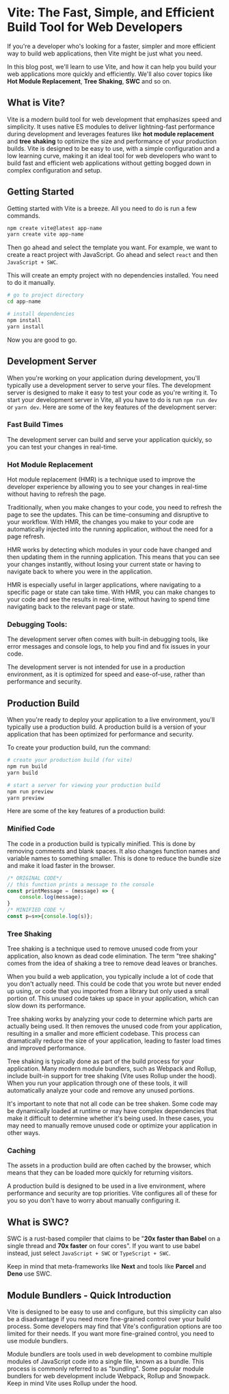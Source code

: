 # Vite: The Fast, Simple, and Efficient Build Tool for Web Developers

If you're a developer who's looking for a faster, simpler and more efficient way to build web applications, then Vite might be just what you need.

In this blog post, we'll learn to use Vite, and how it can help you build your web applications more quickly and efficiently. We'll also cover topics like **Hot Module Replacement**, **Tree Shaking**, **SWC** and so on.

## What is Vite?

Vite is a modern build tool for web development that emphasizes speed and simplicity. It uses native ES modules to deliver lightning-fast performance during development and leverages features like **hot module replacement** and **tree shaking** to optimize the size and performance of your production builds. 
Vite is designed to be easy to use, with a simple configuration and a low learning curve, making it an ideal tool for web developers who want to build fast and efficient web applications without getting bogged down in complex configuration and setup.

## Getting Started

Getting started with Vite is a breeze. All you need to do is run a few commands.

```bash
npm create vite@latest app-name
yarn create vite app-name
```

Then go ahead and select the template you want. For example, we want to create a react project with JavaScript. Go ahead and select `react` and then `JavaScript + SWC`.

This will create an empty project with no dependencies installed. You need to do it manually.

```bash
# go to project directory
cd app-name

# install dependencies
npm install
yarn install
```

Now you are good to go.

## Development Server

When you're working on your application during development, you'll typically use a development server to serve your files. The development server is designed to make it easy to test your code as you're writing it. To start your development server in Vite, all you have to do is run `npm run dev` or `yarn dev`. Here are some of the key features of the development server:

### **Fast Build Times**
    

The development server can build and serve your application quickly, so you can test your changes in real-time.

### **Hot Module Replacement**
    

Hot module replacement (HMR) is a technique used to improve the developer experience by allowing you to see your changes in real-time without having to refresh the page.

Traditionally, when you make changes to your code, you need to refresh the page to see the updates. This can be time-consuming and disruptive to your workflow. With HMR, the changes you make to your code are automatically injected into the running application, without the need for a page refresh.

HMR works by detecting which modules in your code have changed and then updating them in the running application. This means that you can see your changes instantly, without losing your current state or having to navigate back to where you were in the application.

HMR is especially useful in larger applications, where navigating to a specific page or state can take time. With HMR, you can make changes to your code and see the results in real-time, without having to spend time navigating back to the relevant page or state.

### **Debugging Tools**:
    

The development server often comes with built-in debugging tools, like error messages and console logs, to help you find and fix issues in your code.

The development server is not intended for use in a production environment, as it is optimized for speed and ease-of-use, rather than performance and security.

## Production Build

When you're ready to deploy your application to a live environment, you'll typically use a production build. A production build is a version of your application that has been optimized for performance and security.

To create your production build, run the command:

```bash
# create your production build (for vite)
npm run build
yarn build

# start a server for viewing your production build
npm run preview
yarn preview
```

Here are some of the key features of a production build:

### **Minified Code**
    

The code in a production build is typically minified. This is done by removing comments and blank spaces. It also changes function names and variable names to something smaller. This is done to reduce the bundle size and make it load faster in the browser.

```javascript
/* ORIGINAL CODE*/
// this function prints a message to the console
const printMessage = (message) => {
    console.log(message);
}
/* MINIFIED CODE */
const p=s=>{console.log(s)};
```

### **Tree Shaking**
    

Tree shaking is a technique used to remove unused code from your application, also known as dead code elimination. The term "tree shaking" comes from the idea of shaking a tree to remove dead leaves or branches.

When you build a web application, you typically include a lot of code that you don't actually need. This could be code that you wrote but never ended up using, or code that you imported from a library but only used a small portion of. This unused code takes up space in your application, which can slow down its performance.

Tree shaking works by analyzing your code to determine which parts are actually being used. It then removes the unused code from your application, resulting in a smaller and more efficient codebase. This process can dramatically reduce the size of your application, leading to faster load times and improved performance.

Tree shaking is typically done as part of the build process for your application. Many modern module bundlers, such as Webpack and Rollup, include built-in support for tree shaking (Vite uses Rollup under the hood). When you run your application through one of these tools, it will automatically analyze your code and remove any unused portions.

It's important to note that not all code can be tree shaken. Some code may be dynamically loaded at runtime or may have complex dependencies that make it difficult to determine whether it's being used. In these cases, you may need to manually remove unused code or optimize your application in other ways.

### **Caching**
    

The assets in a production build are often cached by the browser, which means that they can be loaded more quickly for returning visitors.

A production build is designed to be used in a live environment, where performance and security are top priorities. Vite configures all of these for you so you don't have to worry about manually configuring it.

## What is SWC?

SWC is a rust-based compiler that claims to be "**20x faster than Babel** on a single thread and **70x faster** on four cores". If you want to use babel instead, just select `JavaScript + SWC` or `TypeScript + SWC`.

Keep in mind that meta-frameworks like **Next** and tools like **Parcel** and **Deno** use SWC.

## Module Bundlers - Quick Introduction

Vite is designed to be easy to use and configure, but this simplicity can also be a disadvantage if you need more fine-grained control over your build process. Some developers may find that Vite's configuration options are too limited for their needs. If you want more fine-grained control, you need to use module bundlers.

Module bundlers are tools used in web development to combine multiple modules of JavaScript code into a single file, known as a bundle. This process is commonly referred to as "bundling". Some popular module bundlers for web development include Webpack, Rollup and Snowpack. Keep in mind Vite uses Rollup under the hood.